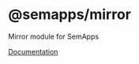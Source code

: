 # @semapps/mirror

Mirror module for SemApps

[Documentation](https://semapps.org/docs/middleware/mirror/index)
